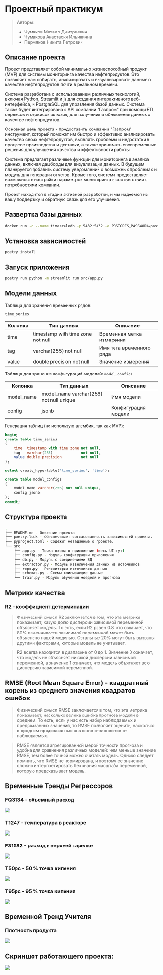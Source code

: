 # Проектный практикум

> Авторы:
>
> - Чумаков Михаил Дмитриевич
> - Чумакова Анастасия Ильинична
> - Пермяков Никита Петрович

## Описание проекта

Проект представляет собой минимально жизнеспособный продукт (MVP) для системы мониторинга качества нефтепродуктов.
Это позволяет нам собирать, анализировать и визуализировать данные о качестве нефтепродуктов почти в реальном времени.

Система разработана с использованием различных технологий, включая Python, Streamlit и js
для создания интерактивного веб-интерфейса, и PostgreSQL для управления базой данных.
Система также будет интегрирована с API компании "Газпром" при помощи ETL сервисов и сервисов шлюзов,
для получения и обновления данных о качестве нефтепродуктов.

Основная цель проекта - предоставить компании "Газпром" инструмент,
который поможет им быстро и эффективно анализировать качество своих нефтепродуктов,
выявлять проблемы и недостатки в процессе производства и доставки,
а также принимать своевременные решения для улучшения качества и эффективности работы.

Система предлагает различные функции для мониторинга и анализа данных,
включая дашборды для визуализации данных.
В будущем планируется добавить систему уведомлений о возможных проблемах и модуль для генерации отчетов.
Кроме того, система предоставляет возможность настройки параметров мониторинга в соответствии с потребностями компании.

Проект находится в стадии активной разработки, и мы надеемся на вашу поддержку и обратную связь для его улучшения.

## Развертка базы данных

```bash
docker run -d --name timescaledb -p 5432:5432 -e POSTGRES_PASSWORD=password timescale/timescaledb-ha:pg14-latest
```

## Установка зависимостей

```bash
poetry install
```

## Запуск приложения

```bash
poetry run python -m streamlit run src/app.py  
```

## Модели данных

Таблица для хранения временных рядов:

`time_series`

| Колонка | Тип данных                        | Описание                  |
| -------------- |-----------------------------------|---------------------------|
| time           | timestamp with time zone not null | Временная метка измерения |
| tag            | varchar(255) not null             | Имя тега временного ряда  |
| value          | double precision not null         | Значение измерения        |


Таблица для хранения конфигураций моделей:
`model_configs`

| Колонка | Тип данных                              | Описание            |
| -------------- |-----------------------------------------|---------------------|
| model_name     | model_name varchar(256) not null unique | Имя модели          |
| config         | jsonb                 | Конфигурация модели |


Генерация таблиц (не использую алембик, так как MVP):

```sql
begin;
create table time_series
(
    time  timestamp with time zone not null,
    tag   varchar(255)             not null,
    value double precision         not null
);

select create_hypertable('time_series', 'time');

create table model_configs
(
    model_name varchar(256) not null unique,
    config jsonb
);
commit;
```

## Структура проекта

```bash
.
├── README.md - Описание проекта
├── poetry.lock - Обеспечивает согласованность зависимостей проекта.
├── pyproject.toml - Содежит метаданные о проекте.
└── src
    ├── app.py - Точка входа в приложение (весь UI тут)
    ├── config.py - Модуль конфигурации приложения
    ├── db.py - Модуль с соединениями БД
    ├── extractor.py - Модуль извелечения данных из источников
    ├── repo.py - Репозитории источников данных
    ├── schemas.py - Схемы описывающие данные
    └── train.py - Модуль обучения моеделй и прогноза
```

## Метрики качества
### R2 - коэффициент детерминации
> Физический смысл R2 заключается в том, что эта метрика показывает, какую долю дисперсии зависимой переменной объясняет модель.
> То есть, если R2 равен 0.8, это означает, что 80% изменчивости зависимой переменной может быть объяснено нашей моделью.
> Остальные 20% могут быть вызваны другими факторами, которые модель не учитывает.

> R2 всегда находится в диапазоне от 0 до 1. Значение 0 означает, что модель не объясняет никакой дисперсии зависимой переменной, а значение 1 означает, что модель объясняет всю дисперсию зависимой переменной.


## RMSE (Root Mean Square Error) - квадратный корень из среднего значения квадратов ошибок
> Физический смысл RMSE заключается в том, что эта метрика показывает, насколько велика ошибка прогноза модели в среднем.
> То есть, если у нас есть набор наблюдаемых и предсказанных значений, то RMSE позволяет оценить, насколько в среднем предсказанные значения отклоняются от наблюдаемых.

> RMSE является агрегированной мерой точности прогноза и удобна для сравнения различных моделей: чем меньше значение RMSE, тем более точной можно считать модель. Однако следует помнить, что RMSE не нормирована, и поэтому ее значение сложно интерпретировать без знания масштаба переменной, которую предсказывает модель.

## Временные Тренды Регрессоров
### FQ3134 - объемный расход
![](.README_images/c504ed03.png)

### T1247 - температура в реакторе
![](.README_images/6e33cbaa.png)

### F31582 - расход в верхней тарелке
![](.README_images/8d7ac28f.png)

### T50pc - 50 % точка кипения
![](.README_images/7490221e.png)

### T95pc - 95 % точка кипения
![](.README_images/b65c91ef.png)

## Временной Тренд Учителя

### Плотность продукта
![](.README_images/08a7b1eb.png)

## Скриншот работающего проекта:
![](.README_images/433f4452.png)
